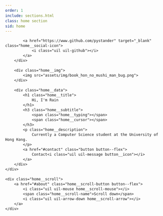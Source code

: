 ```yaml
---
order: 1
include: sections.html
class: home section
sid: home
---
```


<div class="home__container container grid">
    <div class="home__content grid">
        <div class="home__social">
            <a href="https://www.linkedin.com/in/rain-leung-pystander" target="_blank" class="home__social-icon">
                <i class="uil uil-linkedin"></i>
            </a>

            <a href="https://www.github.com/pystander" target="_blank" class="home__social-icon">
                <i class="uil uil-github"></i>
            </a>
        </div>

        <div class="home__img">
            <img src="assets/img/book_hon_no_mushi_man_bug.png">
        </div>

        <div class="home__data">
            <h1 class="home__title">
                Hi, I'm Rain
            </h1>
            <h3 class="home__subtitle">
                <span class="home__typing"></span>
                <span class="home__cursor"></span>
            </h3>
            <p class="home__description">
                Currently a Computer Science student at the University of Hong Kong.
            </p>
            <a href="#contact" class="button button--flex">
                Contact<i class="uil uil-message button__icon"></i>
            </a>
        </div>
    </div>

    <div class="home__scroll">
        <a href="#about" class="home__scroll-button button--flex">
            <i class="uil uil-mouse home__scroll-mouse"></i>
            <span class="home__scroll-name">Scroll down</span>
            <i class="uil uil-arrow-down home__scroll-arrow"></i>
        </a>
    </div>
</div>